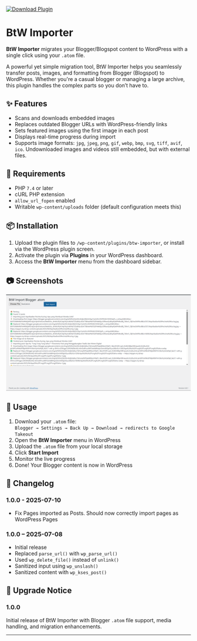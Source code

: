 [![Download Plugin](https://img.shields.io/badge/download_plugin-000?style=for-the-badge&logo=download&logoColor=white)](https://github.com/mnasikin/btw-importer/archive/refs/heads/v1.1.0.zip)

# BtW Importer

**BtW Importer** migrates your Blogger/Blogspot content to WordPress with a single click using your `.atom` file.

A powerful yet simple migration tool, BtW Importer helps you seamlessly transfer posts, images, and formatting from Blogger (Blogspot) to WordPress. Whether you're a casual blogger or managing a large archive, this plugin handles the complex parts so you don’t have to.

## ✨ Features

- Scans and downloads embedded images  
- Replaces outdated Blogger URLs with WordPress-friendly links  
- Sets featured images using the first image in each post  
- Displays real-time progress during import  
- Supports image formats: `jpg`, `jpeg`, `png`, `gif`, `webp`, `bmp`, `svg`, `tiff`, `avif`, `ico`. Undownloaded images and videos still embedded, but with external files.

## 📝 Requirements

- PHP `7.4` or later  
- cURL PHP extension  
- `allow_url_fopen` enabled  
- Writable `wp-content/uploads` folder (default configuration meets this)

## 📦 Installation

1. Upload the plugin files to `/wp-content/plugins/btw-importer`, or install via the WordPress plugin screen.  
2. Activate the plugin via **Plugins** in your WordPress dashboard.  
3. Access the **BtW Importer** menu from the dashboard sidebar.

## 📷 Screenshots

![Process Screenshot](https://raw.githubusercontent.com/mnasikin/btw-importer/refs/heads/main/assets/screenshot.png)

## 🚀 Usage

1. Download your `.atom` file:  
   `Blogger → Settings → Back Up → Download → redirects to Google Takeout`
2. Open the **BtW Importer** menu in WordPress  
3. Upload the `.atom` file from your local storage  
4. Click **Start Import**  
5. Monitor the live progress  
6. Done! Your Blogger content is now in WordPress

## 🧾 Changelog

### 1.0.0 - 2025-07-10
- Fix Pages imported as Posts. Should now correctly import pages as WordPress Pages


### 1.0.0 – 2025-07-08
- Initial release  
- Replaced `parse_url()` with `wp_parse_url()`  
- Used `wp_delete_file()` instead of `unlink()`  
- Sanitized input using `wp_unslash()`  
- Sanitized content with `wp_kses_post()`

## 📢 Upgrade Notice

### 1.0.0
Initial release of BtW Importer with Blogger `.atom` file support, media handling, and migration enhancements.

---
